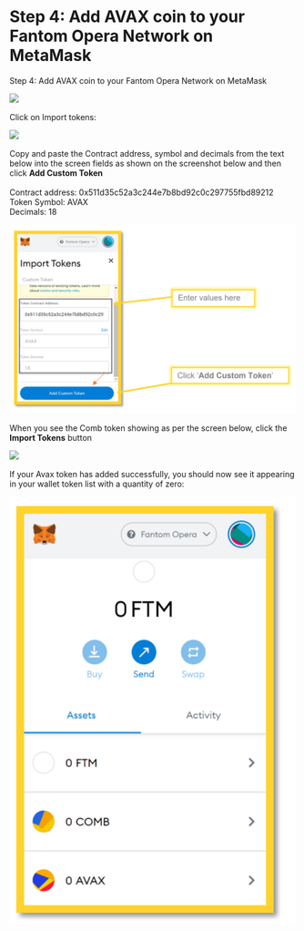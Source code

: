 # Step 4: Add AVAX coin to your Fantom Opera Network on MetaMask

Step 4: Add AVAX coin to your Fantom Opera Network on MetaMask

![](<../../.gitbook/assets/image (33) (1).png>)

Click on Import tokens:

![](<../../.gitbook/assets/image (20) (1).png>)

Copy and paste the Contract address, symbol and decimals from the text below into the screen fields as shown on the screenshot below and then click **Add Custom Token** \
\
Contract address: 0x511d35c52a3c244e7b8bd92c0c297755fbd89212 \
Token Symbol: AVAX \
Decimals: 18

![](<../../.gitbook/assets/image (10) (1).png>)

When you see the Comb token showing as per the screen below, click the **Import Tokens** button

![](<../../.gitbook/assets/image (37) (1).png>)

If your Avax token has added successfully, you should now see it appearing in your wallet token list with a quantity of zero:

![](<../../.gitbook/assets/image (5) (1).png>)
